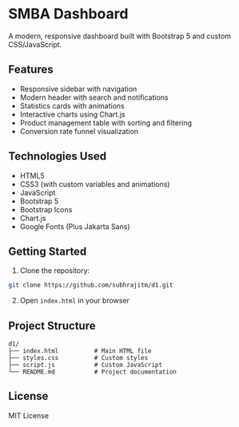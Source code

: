 # SMBA Dashboard

A modern, responsive dashboard built with Bootstrap 5 and custom CSS/JavaScript.

## Features

- Responsive sidebar with navigation
- Modern header with search and notifications
- Statistics cards with animations
- Interactive charts using Chart.js
- Product management table with sorting and filtering
- Conversion rate funnel visualization

## Technologies Used

- HTML5
- CSS3 (with custom variables and animations)
- JavaScript
- Bootstrap 5
- Bootstrap Icons
- Chart.js
- Google Fonts (Plus Jakarta Sans)

## Getting Started

1. Clone the repository:
```bash
git clone https://github.com/subhrajitm/d1.git
```

2. Open `index.html` in your browser

## Project Structure

```
d1/
├── index.html          # Main HTML file
├── styles.css          # Custom styles
├── script.js           # Custom JavaScript
└── README.md           # Project documentation
```

## License

MIT License 